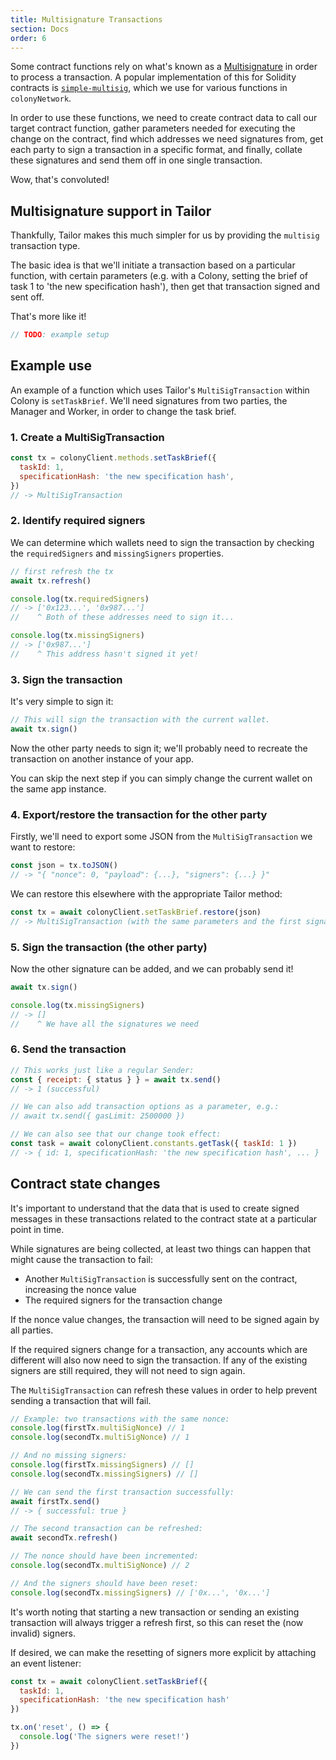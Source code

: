 ```yaml
---
title: Multisignature Transactions
section: Docs
order: 6
---
```


Some contract functions rely on what's known as a [Multisignature](https://en.wikipedia.org/wiki/Multisignature) in order to process a transaction. A popular implementation of this for Solidity contracts is [`simple-multisig`](https://github.com/christianlundkvist/simple-multisig), which we use for various functions in `colonyNetwork`.

In order to use these functions, we need to create contract data to call our target contract function, gather parameters needed for executing the change on the contract, find which addresses we need signatures from, get each party to sign a transaction in a specific format, and finally, collate these signatures and send them off in one single transaction.

Wow, that's convoluted!

## Multisignature support in Tailor

Thankfully, Tailor makes this much simpler for us by providing the `multisig` transaction type.

The basic idea is that we'll initiate a transaction based on a particular function, with certain parameters (e.g. with a Colony, setting the brief of task 1 to 'the new specification hash'), then get that transaction signed and sent off.

That's more like it!

```js
// TODO: example setup
```

## Example use

An example of a function which uses Tailor's `MultiSigTransaction` within Colony is `setTaskBrief`. We'll need signatures from two parties, the Manager and Worker, in order to change the task brief.

### 1. Create a MultiSigTransaction

```js
const tx = colonyClient.methods.setTaskBrief({
  taskId: 1,
  specificationHash: 'the new specification hash',
})
// -> MultiSigTransaction
```

### 2. Identify required signers

We can determine which wallets need to sign the transaction by checking the `requiredSigners` and `missingSigners` properties.

```js
// first refresh the tx
await tx.refresh()

console.log(tx.requiredSigners)
// -> ['0x123...', '0x987...']
//    ^ Both of these addresses need to sign it...

console.log(tx.missingSigners)
// -> ['0x987...']
//    ^ This address hasn't signed it yet!
```

### 3. Sign the transaction

It's very simple to sign it:

```js
// This will sign the transaction with the current wallet.
await tx.sign()
```

Now the other party needs to sign it; we'll probably need to recreate the transaction on another instance of your app.

You can skip the next step if you can simply change the current wallet on the same app instance.

### 4. Export/restore the transaction for the other party

Firstly, we'll need to export some JSON from the `MultiSigTransaction` we want to restore:

```js
const json = tx.toJSON()
// -> "{ "nonce": 0, "payload": {...}, "signers": {...} }"
```

We can restore this elsewhere with the appropriate Tailor method:

```js
const tx = await colonyClient.setTaskBrief.restore(json)
// -> MultiSigTransaction (with the same parameters and the first signature already in place)
```

### 5. Sign the transaction (the other party)

Now the other signature can be added, and we can probably send it!

```js
await tx.sign()

console.log(tx.missingSigners)
// -> []
//    ^ We have all the signatures we need
```

### 6. Send the transaction

```js
// This works just like a regular Sender:
const { receipt: { status } } = await tx.send()
// -> 1 (successful)

// We can also add transaction options as a parameter, e.g.:
// await tx.send({ gasLimit: 2500000 })

// We can also see that our change took effect:
const task = await colonyClient.constants.getTask({ taskId: 1 })
// -> { id: 1, specificationHash: 'the new specification hash', ... }
```

## Contract state changes

It's important to understand that the data that is used to create signed messages in these transactions related to the contract state at a particular point in time.

While signatures are being collected, at least two things can happen that might cause the transaction to fail:

* Another `MultiSigTransaction` is successfully sent on the contract, increasing the nonce value
* The required signers for the transaction change

If the nonce value changes, the transaction will need to be signed again by all parties.

If the required signers change for a transaction, any accounts which are different will also now need to sign the transaction. If any of the existing signers are still required, they will not need to sign again.

The `MultiSigTransaction` can refresh these values in order to help prevent sending a transaction that will fail.

```js
// Example: two transactions with the same nonce:
console.log(firstTx.multiSigNonce) // 1
console.log(secondTx.multiSigNonce) // 1

// And no missing signers:
console.log(firstTx.missingSigners) // []
console.log(secondTx.missingSigners) // []

// We can send the first transaction successfully:
await firstTx.send()
// -> { successful: true }

// The second transaction can be refreshed:
await secondTx.refresh()

// The nonce should have been incremented:
console.log(secondTx.multiSigNonce) // 2

// And the signers should have been reset:
console.log(secondTx.missingSigners) // ['0x...', '0x...']
```

It's worth noting that starting a new transaction or sending an existing transaction will always trigger a refresh first, so this can reset the (now invalid) signers.

If desired, we can make the resetting of signers more explicit by attaching an event listener:

```js
const tx = await colonyClient.setTaskBrief({
  taskId: 1,
  specificationHash: 'the new specification hash'
})

tx.on('reset', () => {
  console.log('The signers were reset!')
})
```
